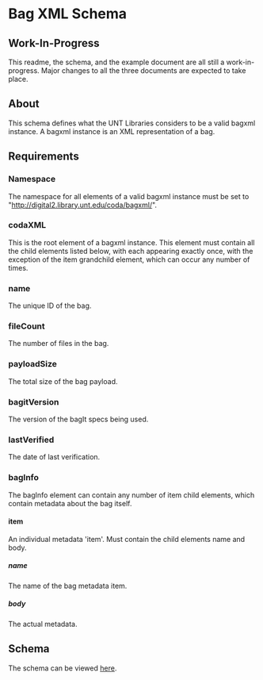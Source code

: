 Bag XML Schema
==============


Work-In-Progress
----------------

This readme, the schema, and the example document are all still a
work-in-progress. Major changes to all the three documents are expected
to take place.


About
-----

This schema defines what the UNT Libraries considers to be a valid bagxml
instance. A bagxml instance is an XML representation of a bag.


Requirements
------------

### Namespace ###

The namespace for all elements of a valid bagxml instance must be set to
"http://digital2.library.unt.edu/coda/bagxml/".


### codaXML ###

This is the root element of a bagxml instance. This element must contain all the
child elements listed below, with each appearing exactly once, with the exception
of the item grandchild element, which can occur any number of times.


### name ###

The unique ID of the bag.


### fileCount ###

The number of files in the bag.


### payloadSize ###

The total size of the bag payload.


### bagitVersion ###

The version of the bagIt specs being used.


### lastVerified ###

The date of last verification.


### bagInfo ###

The bagInfo element can contain any number of item child elements, which contain
metadata about the bag itself.


#### item ####

An individual metadata 'item'. Must contain the child elements name and body.


##### name #####

The name of the bag metadata item.


##### body #####

The actual metadata.


Schema
------

The schema can be viewed [here](https://github.com/unt-libraries/xml-schemas/blob/master/bagxml/bagxml.xsd).
